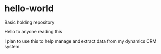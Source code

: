 # hello-world
Basic holding repository

Hello to anyone reading this

I plan to use this to help manage and extract data from my dynamics CRM system.
